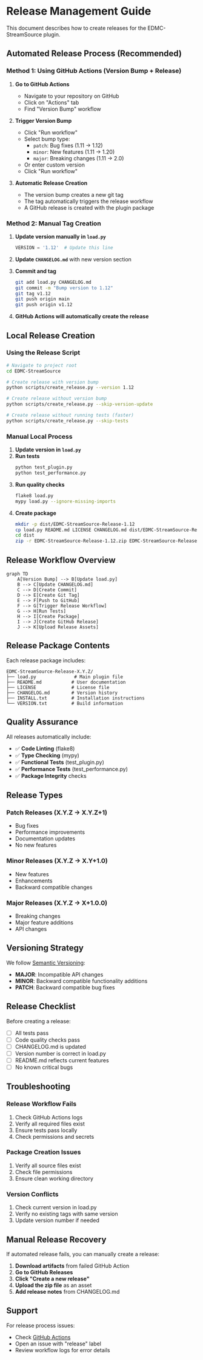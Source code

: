 # Release Management Guide

This document describes how to create releases for the EDMC-StreamSource plugin.

## Automated Release Process (Recommended)

### Method 1: Using GitHub Actions (Version Bump + Release)

1. **Go to GitHub Actions**
   - Navigate to your repository on GitHub
   - Click on "Actions" tab
   - Find "Version Bump" workflow

2. **Trigger Version Bump**
   - Click "Run workflow"
   - Select bump type:
     - `patch`: Bug fixes (1.11 → 1.12)
     - `minor`: New features (1.11 → 1.20)  
     - `major`: Breaking changes (1.11 → 2.0)
   - Or enter custom version
   - Click "Run workflow"

3. **Automatic Release Creation**
   - The version bump creates a new git tag
   - The tag automatically triggers the release workflow
   - A GitHub release is created with the plugin package

### Method 2: Manual Tag Creation

1. **Update version manually in `load.py`**
   ```python
   VERSION = '1.12'  # Update this line
   ```

2. **Update `CHANGELOG.md`** with new version section

3. **Commit and tag**
   ```bash
   git add load.py CHANGELOG.md
   git commit -m "Bump version to 1.12"
   git tag v1.12
   git push origin main
   git push origin v1.12
   ```

4. **GitHub Actions will automatically create the release**

## Local Release Creation

### Using the Release Script

```bash
# Navigate to project root
cd EDMC-StreamSource

# Create release with version bump
python scripts/create_release.py --version 1.12

# Create release without version bump
python scripts/create_release.py --skip-version-update

# Create release without running tests (faster)
python scripts/create_release.py --skip-tests
```

### Manual Local Process

1. **Update version in `load.py`**
2. **Run tests**
   ```bash
   python test_plugin.py
   python test_performance.py
   ```
3. **Run quality checks**
   ```bash
   flake8 load.py
   mypy load.py --ignore-missing-imports
   ```
4. **Create package**
   ```bash
   mkdir -p dist/EDMC-StreamSource-Release-1.12
   cp load.py README.md LICENSE CHANGELOG.md dist/EDMC-StreamSource-Release-1.12/
   cd dist
   zip -r EDMC-StreamSource-Release-1.12.zip EDMC-StreamSource-Release-1.12/
   ```

## Release Workflow Overview

```mermaid
graph TD
    A[Version Bump] --> B[Update load.py]
    B --> C[Update CHANGELOG.md]
    C --> D[Create Commit]
    D --> E[Create Git Tag]
    E --> F[Push to GitHub]
    F --> G[Trigger Release Workflow]
    G --> H[Run Tests]
    H --> I[Create Package]
    I --> J[Create GitHub Release]
    J --> K[Upload Release Assets]
```

## Release Package Contents

Each release package includes:

```
EDMC-StreamSource-Release-X.Y.Z/
├── load.py              # Main plugin file
├── README.md           # User documentation
├── LICENSE             # License file
├── CHANGELOG.md        # Version history
├── INSTALL.txt         # Installation instructions
└── VERSION.txt         # Build information
```

## Quality Assurance

All releases automatically include:

- ✅ **Code Linting** (flake8)
- ✅ **Type Checking** (mypy)
- ✅ **Functional Tests** (test_plugin.py)
- ✅ **Performance Tests** (test_performance.py)
- ✅ **Package Integrity** checks

## Release Types

### Patch Releases (X.Y.Z → X.Y.Z+1)
- Bug fixes
- Performance improvements
- Documentation updates
- No new features

### Minor Releases (X.Y.Z → X.Y+1.0)
- New features
- Enhancements
- Backward compatible changes

### Major Releases (X.Y.Z → X+1.0.0)
- Breaking changes
- Major feature additions
- API changes

## Versioning Strategy

We follow [Semantic Versioning](https://semver.org/):

- **MAJOR**: Incompatible API changes
- **MINOR**: Backward compatible functionality additions
- **PATCH**: Backward compatible bug fixes

## Release Checklist

Before creating a release:

- [ ] All tests pass
- [ ] Code quality checks pass  
- [ ] CHANGELOG.md is updated
- [ ] Version number is correct in load.py
- [ ] README.md reflects current features
- [ ] No known critical bugs

## Troubleshooting

### Release Workflow Fails
1. Check GitHub Actions logs
2. Verify all required files exist
3. Ensure tests pass locally
4. Check permissions and secrets

### Package Creation Issues
1. Verify all source files exist
2. Check file permissions
3. Ensure clean working directory

### Version Conflicts
1. Check current version in load.py
2. Verify no existing tags with same version
3. Update version number if needed

## Manual Release Recovery

If automated release fails, you can manually create a release:

1. **Download artifacts** from failed GitHub Action
2. **Go to GitHub Releases**
3. **Click "Create a new release"**
4. **Upload the zip file** as an asset
5. **Add release notes** from CHANGELOG.md

## Support

For release process issues:
- Check [GitHub Actions](https://github.com/gOOvER/EDMC-StreamSource/actions)
- Open an issue with "release" label
- Review workflow logs for error details